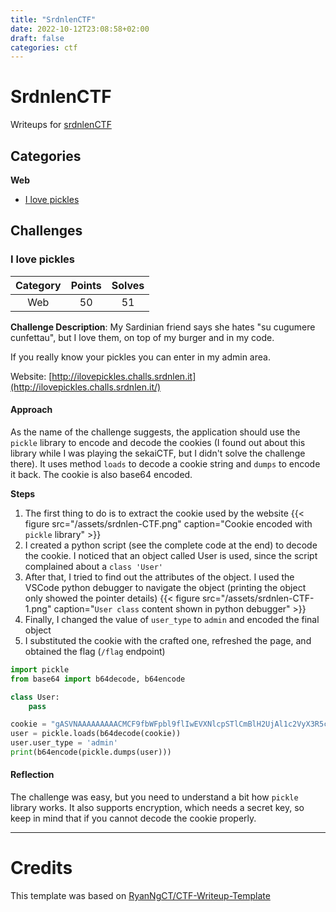 ```yaml
---
title: "SrdnlenCTF"
date: 2022-10-12T23:08:58+02:00
draft: false
categories: ctf
---
```


# SrdnlenCTF
Writeups for [srdnlenCTF](https://ctf.srdnlen.it/)

## Categories
**Web**
-  [I love pickles](#i-love-pickles)

## Challenges
### I love pickles

| **Category** | **Points** | **Solves** |
|:------------:|:----------:|:----------:|
|   Web  |      50     |     51     |

**Challenge Description**: My Sardinian friend says she hates "su cugumere cunfettau", but I love them, on top of my burger and in my code.  
  
If you really know your pickles you can enter in my admin area.  
  
Website: [http://ilovepickles.challs.srdnlen.it](http://ilovepickles.challs.srdnlen.it/)

#### Approach
As the name of the challenge suggests, the application should use the `pickle` library to encode and decode the cookies (I found out about this library while I was playing the sekaiCTF, but I didn't solve the challenge there). It uses method `loads` to decode a cookie string and `dumps` to encode it back. The cookie is also base64 encoded.

**Steps**
1. The first thing to do is to extract the cookie used by the website
{{< figure src="/assets/srdnlen-CTF.png" caption="Cookie encoded with `pickle` library" >}}
2. I created a python script (see the complete code at the end) to decode the cookie. I noticed that an object called User is used, since the script complained about a `class 'User'`
3. After that, I tried to find out the attributes of the object. I used the VSCode python debugger to navigate the object (printing the object only showed the pointer details)
{{< figure src="/assets/srdnlen-CTF-1.png" caption="`User class` content shown in python debugger" >}}
4. Finally, I changed the value of `user_type` to `admin` and encoded the final object
5. I substituted the cookie with the crafted one, refreshed the page, and obtained the flag (`/flag` endpoint)

```python
import pickle
from base64 import b64decode, b64encode

class User:
    pass

cookie = "gASVNAAAAAAAAACMCF9fbWFpbl9flIwEVXNlcpSTlCmBlH2UjAl1c2VyX3R5cGWUjAlBbm9ueW1vdXOUc2Iu"
user = pickle.loads(b64decode(cookie))
user.user_type = 'admin'
print(b64encode(pickle.dumps(user)))
```
#### Reflection
The challenge was easy, but you need to understand a bit how `pickle` library works. It also supports encryption, which needs a secret key, so keep in mind that if you cannot decode the cookie properly.

---


# Credits
This template was based on [RyanNgCT/CTF-Writeup-Template](https://github.com/RyanNgCT/CTF-Writeup-Template)